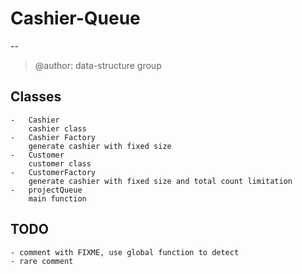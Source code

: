 # Cashier-Queue
--
> @author: data-structure group

## Classes

    -   Cashier
        cashier class
    -   Cashier Factory
        generate cashier with fixed size
    -   Customer 
        customer class
    -   CustomerFactory
        generate cashier with fixed size and total count limitation
    -   projectQueue
        main function

## TODO

    - comment with FIXME, use global function to detect
    - rare comment